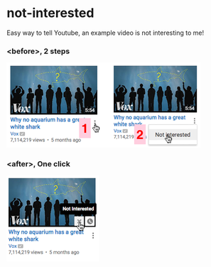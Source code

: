 # not-interested
Easy way to tell Youtube, an example video is not interesting to me!

### \<before\>, 2 steps
<img src="screenshots/before.png" />

### \<after\>, One click
<img src="screenshots/after.png" />
